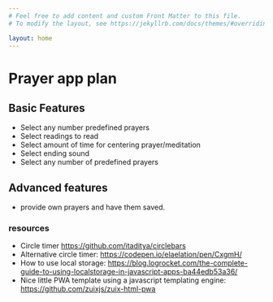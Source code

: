 ```yaml
---
# Feel free to add content and custom Front Matter to this file.
# To modify the layout, see https://jekyllrb.com/docs/themes/#overriding-theme-defaults

layout: home
---
```


# Prayer app plan

## Basic Features

- Select any number predefined prayers
- Select readings to read
- Select amount of time for centering prayer/meditation
- Select ending sound
- Select any number of predefined prayers

## Advanced features

- provide own prayers and have them saved.

### resources

- Circle timer <https://github.com/itaditya/circlebars>
- Alternative circle timer: <https://codepen.io/elaelation/pen/CxgmH/>
- How to use local storage: <https://blog.logrocket.com/the-complete-guide-to-using-localstorage-in-javascript-apps-ba44edb53a36/>
- Nice little PWA template using a javascript templating engine: <https://github.com/zuixjs/zuix-html-pwa>
